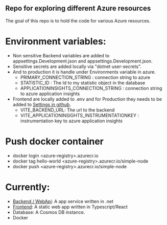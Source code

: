 ## Repo for exploring different Azure resources
The goal of this repo is to hold the code for various Azure resources.

# Environment variables:
- Non sensitive Backend variables are added to appsettings.Development.json and appsettings.Development.json.
- Sensitive secrets are added locally via "dotnet user-secrets".
- And to production it is handle under Environments variable in azure.
    - PRIMARY_CONNECTION_STRING : connection string to azure
    - STATISTIC_ID :  The Id to my statistic object in the database
    - APPLICATIONINSIGHTS_CONNECTION_STRING : connection string to azure application insights
- Frontend are locally added to .env and for Production they needs to be added to [Settings in github](https://github.com/eriktoger/learn_azure/settings/environments).
    - VITE_BACKEND_URL: The url to the backend
    - VITE_APPLICATIONINSIGHTS_INSTRUMENTATIONKEY : instrumentation key to azure application insights


# Push docker container
 - docker login \<azure-registry>.azurecr.io
 - docker tag hello-world \<azure-registry>.azurecr.io/simple-node
 - docker push \<azure-registry>.azurecr.io/simple-node

# Currently:
- [Backend / WebApi](https://etogerbackend.azurewebsites.net): A app service written in .net
- [Frontend](https://witty-wave-01133fe0f.5.azurestaticapps.net/): A static web app written in Typescript/React
- Database: A Cosmos DB instance.
- Docker